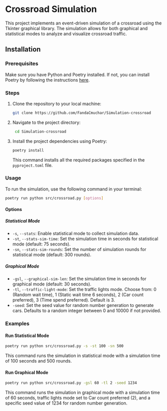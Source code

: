 # Crossroad Simulation

This project implements an event-driven simulation of a crossroad using the Tkinter graphical library. The simulation allows for both graphical and statistical modes to analyze and visualize crossroad traffic.

## Installation

### Prerequisites

Make sure you have Python and Poetry installed. If not, you can install Poetry by following the instructions [here](https://python-poetry.org/docs/#installation).

### Steps

1. Clone the repository to your local machine:

   ```bash
   git clone https://github.com/FandaCmuchar/Simulation-crossroad
   ```

2. Navigate to the project directory:
   ```bash
    cd Simulation-crossroad
   ```

3. Install the project dependencies using Poetry:
    ```bash
    poetry install
    ```

    This command installs all the required packages specified in the `pyproject.toml` file.

### Usage
To run the simulation, use the following command in your terminal:
```bash
poetry run python src/crossroad.py [options]
```

#### Options
##### Statistical Mode
- `-s`, `--stats`: Enable statistical mode to collect simulation data.
- `-st`, `--stats-sim-time`: Set the simulation time in seconds for statistical mode (default: 75 seconds).
- `-sn`, `--stats-sim-rounds`: Set the number of simulation rounds for statistical mode (default: 300 rounds).
##### Graphical Mode
- `-gsl`, `--graphical-sim-len`: Set the simulation time in seconds for graphical mode (default: 30 seconds).
- `-tl`, `--traffic-light-mode`: Set the traffic lights mode. Choose from: 0 (Random wait time), 1 (Static wait time 6 seconds), 2 (Car count preferred), 3 (Time spend preferred). Default is 3.
- `-seed`: Set the seed value for random number generation to generate cars. Defaults to a random integer between 0 and 10000 if not provided.

### Examples
#### Run Statistical Mode
```bash
poetry run python src/crossroad.py -s -st 100 -sn 500
```
This command runs the simulation in statistical mode with a simulation time of 100 seconds and 500 rounds.

#### Run Graphical Mode
```bash
poetry run python src/crossroad.py -gsl 60 -tl 2 -seed 1234
```
This command runs the simulation in graphical mode with a simulation time of 60 seconds, traffic lights mode set to Car count preferred (2), and a specific seed value of 1234 for random number generation.